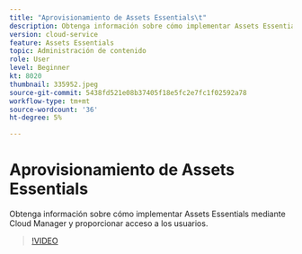 ```yaml
---
title: "Aprovisionamiento de Assets Essentials\t"
description: Obtenga información sobre cómo implementar Assets Essentials mediante Cloud Manager y proporcionar acceso a los usuarios.
version: cloud-service
feature: Assets Essentials
topic: Administración de contenido
role: User
level: Beginner
kt: 8020
thumbnail: 335952.jpeg
source-git-commit: 5438fd521e08b37405f18e5fc2e7fc1f02592a78
workflow-type: tm+mt
source-wordcount: '36'
ht-degree: 5%

---
```



# Aprovisionamiento de Assets Essentials

Obtenga información sobre cómo implementar Assets Essentials mediante Cloud Manager y proporcionar acceso a los usuarios.

>[!VIDEO](https://video.tv.adobe.com/v/335952/?quality=9&learn=on)

